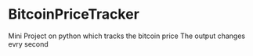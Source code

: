 # BitcoinPriceTracker
Mini Project on python which tracks the bitcoin price 
The output changes evry second 
